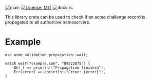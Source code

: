 ![main](https://github.com/paulusminus/acme-validation-propagation/actions/workflows/rust.yml/badge.svg)
[![License: MIT](https://img.shields.io/badge/License-MIT-yellow.svg)](https://opensource.org/licenses/MIT)
![docs.rs](https://img.shields.io/docsrs/acme-validation-propagation)

This library crate can be used to check if an acme challenge record is propagated to all authoritive nameservers.

# Example

```no_run
use acme_validation_propagation::wait;

match wait("example.com", "89823875") {
    Ok(_) => println!("Propagation finished"),
    Err(error) => eprintln!("Error: {error}"),
}
```
